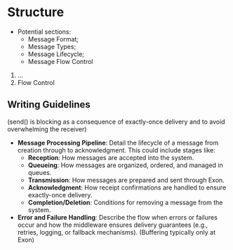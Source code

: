 # Structure
- Potential sections: 
	- Message Format; 
	- Message Types; 
	- Message Lifecycle; 
	- Message Flow Control 

1. ...
2. Flow Control

## Writing Guidelines
(send() is blocking as a consequence of exactly-once delivery and to avoid overwhelming the receiver)
- **Message Processing Pipeline**: Detail the lifecycle of a message from creation through to acknowledgment. This could include stages like:
    - **Reception**: How messages are accepted into the system.
    - **Queueing**: How messages are organized, ordered, and managed in queues.
    - **Transmission**: How messages are prepared and sent through Exon.
    - **Acknowledgment**: How receipt confirmations are handled to ensure exactly-once delivery.
    - **Completion/Deletion**: Conditions for removing a message from the system.
- **Error and Failure Handling**: Describe the flow when errors or failures occur and how the middleware ensures delivery guarantees (e.g., retries, logging, or fallback mechanisms).
(Buffering typically only at Exon)